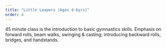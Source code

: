 ```yaml
---
title: "Little Leapers (Ages 4-6yrs)"
order: 4
---
```


45 minute class is the introduction to basic gymnastics skills. Emphasis on forward rolls, beam walks, swinging & casting; introducing backward rolls, bridges, and handstands.


